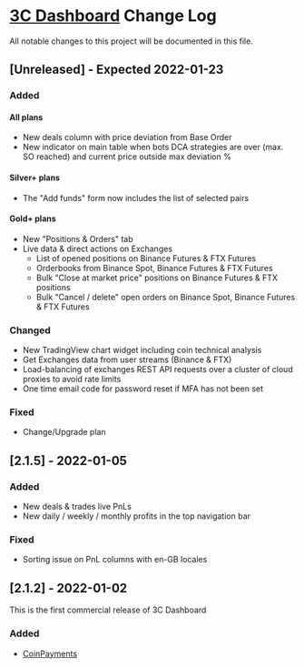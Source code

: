 # [3C Dashboard](https://www.3cdashboard.com) Change Log
All notable changes to this project will be documented in this file.

 
 
## [Unreleased] - Expected 2022-01-23
 
### Added
#### All plans
- New deals column with price deviation from Base Order
- New indicator on main table when bots DCA strategies are over (max. SO reached) and current price outside max deviation %
  
#### Silver+ plans
- The "Add funds" form now includes the list of selected pairs

#### Gold+ plans
- New "Positions & Orders" tab
- Live data & direct actions on Exchanges
  - List of opened positions on Binance Futures & FTX Futures
  - Orderbooks from Binance Spot, Binance Futures & FTX Futures
  - Bulk "Close at market price" positions on Binance Futures & FTX positions
  - Bulk "Cancel / delete" open orders on Binance Spot, Binance Futures & FTX Futures
 
### Changed

- New TradingView chart widget including coin technical analysis
- Get Exchanges data from user streams (Binance & FTX)
- Load-balancing of exchanges REST API requests over a cluster of cloud proxies to avoid rate limits
- One time email code for password reset if MFA has not been set
 
### Fixed
- Change/Upgrade plan


## [2.1.5] - 2022-01-05

### Added
- New deals & trades live PnLs
- New daily / weekly / monthly profits in the top navigation bar

### Fixed
- Sorting issue on PnL columns with en-GB locales

 
## [2.1.2] - 2022-01-02
 
This is the first commercial release of 3C Dashboard
   
### Added
 
- [CoinPayments](https://coinpayments.net)

